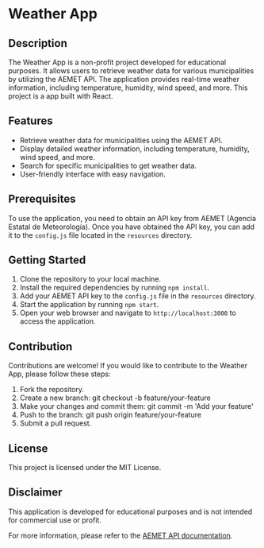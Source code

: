 # Weather App

## Description

The Weather App is a non-profit project developed for educational purposes. It allows users to retrieve weather data for various municipalities by utilizing the AEMET API. The application provides real-time weather information, including temperature, humidity, wind speed, and more.
This project is a app built with React.

## Features

- Retrieve weather data for municipalities using the AEMET API.
- Display detailed weather information, including temperature, humidity, wind speed, and more.
- Search for specific municipalities to get weather data.
- User-friendly interface with easy navigation.

## Prerequisites

To use the application, you need to obtain an API key from AEMET (Agencia Estatal de Meteorología). Once you have obtained the API key, you can add it to the `config.js` file located in the `resources` directory.

## Getting Started

1. Clone the repository to your local machine.
2. Install the required dependencies by running `npm install`.
3. Add your AEMET API key to the `config.js` file in the `resources` directory.
4. Start the application by running `npm start`.
5. Open your web browser and navigate to `http://localhost:3000` to access the application.

## Contribution

Contributions are welcome! If you would like to contribute to the Weather App, please follow these steps:

1. Fork the repository.
2. Create a new branch: git checkout -b feature/your-feature
3. Make your changes and commit them: git commit -m 'Add your feature'
4. Push to the branch: git push origin feature/your-feature
5. Submit a pull request.

## License

This project is licensed under the MIT License.

## Disclaimer

This application is developed for educational purposes and is not intended for commercial use or profit.

For more information, please refer to the [AEMET API documentation](https://www.aemet.es/es/datos_abiertos/AEMET_OpenData).
